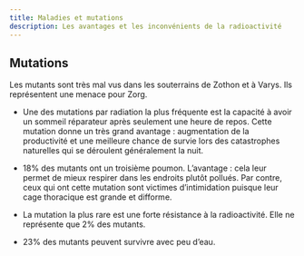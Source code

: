 ```yaml
---
title: Maladies et mutations
description: Les avantages et les inconvénients de la radioactivité
---
```


## Mutations

Les mutants sont très mal vus dans les souterrains de Zothon et à Varys. Ils représentent une menace pour Zorg.

- Une des mutations par radiation la plus fréquente est la capacité à avoir un sommeil réparateur après seulement une heure de repos. Cette mutation donne un très grand avantage : augmentation de la productivité et une meilleure chance de survie lors des catastrophes naturelles qui se déroulent généralement la nuit.

- 18% des mutants ont un troisième poumon. L’avantage : cela leur permet de mieux respirer dans les endroits plutôt pollués. Par contre, ceux qui ont cette mutation sont victimes d’intimidation puisque leur cage thoracique est grande et difforme.

- La mutation la plus rare est une forte résistance à la radioactivité. Elle ne représente que 2% des mutants.

- 23% des mutants peuvent survivre avec peu d’eau. 
